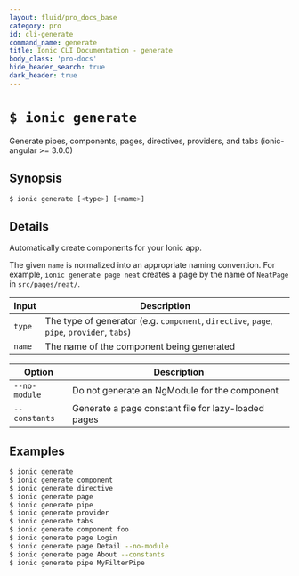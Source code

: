 ```yaml
---
layout: fluid/pro_docs_base
category: pro
id: cli-generate
command_name: generate
title: Ionic CLI Documentation - generate
body_class: 'pro-docs'
hide_header_search: true
dark_header: true
---
```


# `$ ionic generate`
Generate pipes, components, pages, directives, providers, and tabs (ionic-angular >= 3.0.0)
## Synopsis

```bash
$ ionic generate [<type>] [<name>]
```
  
## Details

Automatically create components for your Ionic app.

The given `name` is normalized into an appropriate naming convention. For example, `ionic generate page neat` creates a page by the name of `NeatPage` in `src/pages/neat/`.


Input | Description
----- | ----------
`type` | The type of generator (e.g. `component`, `directive`, `page`, `pipe`, `provider`, `tabs`)
`name` | The name of the component being generated


Option | Description
------ | ----------
`--no-module` | Do not generate an NgModule for the component
`--constants` | Generate a page constant file for lazy-loaded pages

## Examples

```bash
$ ionic generate 
$ ionic generate component
$ ionic generate directive
$ ionic generate page
$ ionic generate pipe
$ ionic generate provider
$ ionic generate tabs
$ ionic generate component foo
$ ionic generate page Login
$ ionic generate page Detail --no-module
$ ionic generate page About --constants
$ ionic generate pipe MyFilterPipe
```
